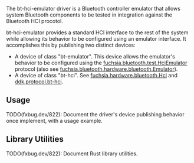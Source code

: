 The bt-hci-emulator driver is a Bluetooth controller emulator that allows system
Bluetooth components to be tested in integration against the Bluetooth HCI
procotol.

bt-hci-emulator provides a standard HCI interface to the rest of the system while
allowing its behavior to be configured using an emulator interface. It
accomplishes this by publishing two distinct devices:

* A device of class "bt-emulator". This device allows the emulator's behavior to
  be configured using the
  [fuchsia.bluetooth.test.HciEmulator](//sdk/fidl/fuchsia.bluetooth/test/hci_emulator.fidl)
  protocol (also see
  [fuchsia.bluetooth.hardware.bluetooth.Emulator](//zircon/system/fidl/fuchsia-hardware-bluetooth/hci.fidl)).
* A device of class "bt-hci". See
  [fuchsia.hardware.bluetooth.Hci](//zircon/system/fidl/fuchsia-hardware-bluetooth/hci.fidl)
  and [ddk.protocol.bt-hci](//zircon/system/banjo/ddk.protocol.bt.hci/bt-hci.banjo).

## Usage
TODO(fxbug.dev/822): Document the driver's device publishing behavior once implement,
with a usage example.

## Library Utilities
TODO(fxbug.dev/822): Document Rust library utilities.
